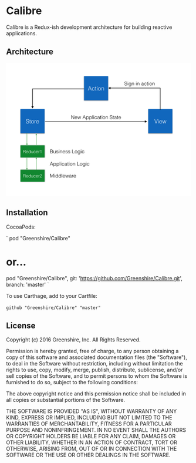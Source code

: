 # Calibre

Calibre is a Redux-ish development architecture for building reactive applications.

## Architecture

![alt text](https://github.com/Greenshire/Calibre/raw/master/readme-assets/architecture.png "Architecture diagram")

## Installation

CocoaPods:

`
pod "Greenshire/Calibre"

# or...

pod "Greenshire/Calibre", git: 'https://github.com/Greenshire/Calibre.git', branch: 'master'
`

To use Carthage, add to your Cartfile:

`
github "Greenshire/Calibre" "master"
`

## License

Copyright (c) 2016 Greenshire, Inc. All Rights Reserved.

Permission is hereby granted, free of charge, to any person obtaining a copy of this software and associated documentation files (the "Software"), to deal in the Software without restriction, including without limitation the rights to use, copy, modify, merge, publish, distribute, sublicense, and/or sell copies of the Software, and to permit persons to whom the Software is furnished to do so, subject to the following conditions:

The above copyright notice and this permission notice shall be included in all copies or substantial portions of the Software.

THE SOFTWARE IS PROVIDED "AS IS", WITHOUT WARRANTY OF ANY KIND, EXPRESS OR IMPLIED, INCLUDING BUT NOT LIMITED TO THE WARRANTIES OF MERCHANTABILITY, FITNESS FOR A PARTICULAR PURPOSE AND NONINFRINGEMENT. IN NO EVENT SHALL THE AUTHORS OR COPYRIGHT HOLDERS BE LIABLE FOR ANY CLAIM, DAMAGES OR OTHER LIABILITY, WHETHER IN AN ACTION OF CONTRACT, TORT OR OTHERWISE, ARISING FROM, OUT OF OR IN CONNECTION WITH THE SOFTWARE OR THE USE OR OTHER DEALINGS IN THE SOFTWARE.

